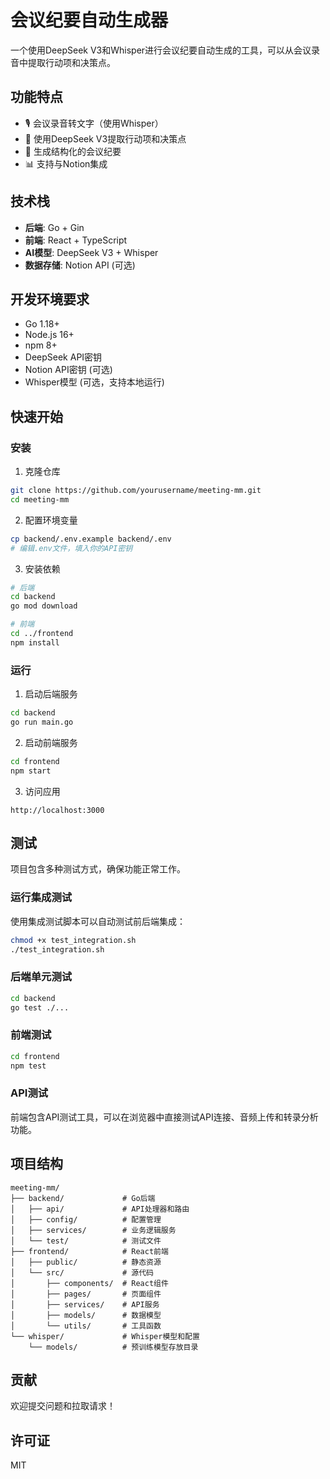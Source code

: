 # 会议纪要自动生成器

一个使用DeepSeek V3和Whisper进行会议纪要自动生成的工具，可以从会议录音中提取行动项和决策点。

## 功能特点

- 🎙️ 会议录音转文字（使用Whisper）
- 🤖 使用DeepSeek V3提取行动项和决策点
- 📝 生成结构化的会议纪要
- 📊 支持与Notion集成

## 技术栈

- **后端**: Go + Gin
- **前端**: React + TypeScript
- **AI模型**: DeepSeek V3 + Whisper
- **数据存储**: Notion API (可选)

## 开发环境要求

- Go 1.18+
- Node.js 16+
- npm 8+
- DeepSeek API密钥
- Notion API密钥 (可选)
- Whisper模型 (可选，支持本地运行)

## 快速开始

### 安装

1. 克隆仓库
```bash
git clone https://github.com/yourusername/meeting-mm.git
cd meeting-mm
```

2. 配置环境变量
```bash
cp backend/.env.example backend/.env
# 编辑.env文件，填入你的API密钥
```

3. 安装依赖
```bash
# 后端
cd backend
go mod download

# 前端
cd ../frontend
npm install
```

### 运行

1. 启动后端服务
```bash
cd backend
go run main.go
```

2. 启动前端服务
```bash
cd frontend
npm start
```

3. 访问应用
```
http://localhost:3000
```

## 测试

项目包含多种测试方式，确保功能正常工作。

### 运行集成测试

使用集成测试脚本可以自动测试前后端集成：

```bash
chmod +x test_integration.sh
./test_integration.sh
```

### 后端单元测试

```bash
cd backend
go test ./...
```

### 前端测试

```bash
cd frontend
npm test
```

### API测试

前端包含API测试工具，可以在浏览器中直接测试API连接、音频上传和转录分析功能。

## 项目结构

```
meeting-mm/
├── backend/             # Go后端
│   ├── api/             # API处理器和路由
│   ├── config/          # 配置管理
│   ├── services/        # 业务逻辑服务
│   └── test/            # 测试文件
├── frontend/            # React前端
│   ├── public/          # 静态资源
│   └── src/             # 源代码
│       ├── components/  # React组件
│       ├── pages/       # 页面组件
│       ├── services/    # API服务
│       ├── models/      # 数据模型
│       └── utils/       # 工具函数
└── whisper/             # Whisper模型和配置
    └── models/          # 预训练模型存放目录
```

## 贡献

欢迎提交问题和拉取请求！

## 许可证

MIT 